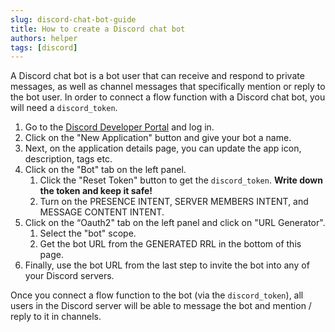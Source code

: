 ```yaml
---
slug: discord-chat-bot-guide
title: How to create a Discord chat bot
authors: helper
tags: [discord]
---
```


A Discord chat bot is a bot user that can receive and respond to private messages, as well as channel messages that specifically mention or reply to the bot user. In order to connect a flow function with a Discord chat bot, you will need a `discord_token`.

1. Go to the [Discord Developer Portal](https://discord.com/developers/applications) and log in.
2. Click on the "New Application" button and give your bot a name.
3. Next, on the application details page, you can update the app icon, description, tags etc.
4. Click on the "Bot" tab on the left panel.
    1. Click the "Reset Token" button to get the `discord_token`. **Write down the token and keep it safe!**
    2. Turn on the PRESENCE INTENT, SERVER MEMBERS INTENT, and MESSAGE CONTENT INTENT.
5. Click on the “Oauth2" tab on the left panel and click on "URL Generator".
    1. Select the "bot" scope.
    2. Get the bot URL from the GENERATED RRL in the bottom of this page.
6. Finally, use the bot URL from the last step to invite the bot into any of your Discord servers. 

Once you connect a flow function to the bot (via the `discord_token`), all users in the Discord server will be able to message the bot and mention / reply to it in channels.
